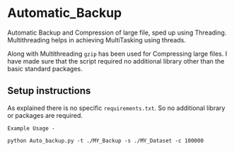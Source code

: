 # Automatic_Backup

Automatic Backup and Compression of large file, sped up using Threading.
Multithreading helps in achieving MultiTasking using threads.

Along with Multithreading `gzip` has been used for Compressing large files.
I have made sure that the script required no additional library other than the basic standard packages.

## Setup instructions

As explained there is no specific `requirements.txt`. So no additional library or packages are required.

```
Example Usage - 

python Auto_backup.py -t ./MY_Backup -s ./MY_Dataset -c 100000

```

